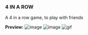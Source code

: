 ### 4 IN A ROW
A 4 in a row game, to play with friends


**Preview:**
![image](https://user-images.githubusercontent.com/114926599/231374932-f370dc81-df72-4b52-8300-2205650deeb8.png)
![image](https://user-images.githubusercontent.com/114926599/231375252-93061b40-e7ff-4a50-b81a-cf68ac310d1d.png)
![gif](https://gyazo.com/31bff79ebcb2d91a8a746cb0f1a2eef3)
